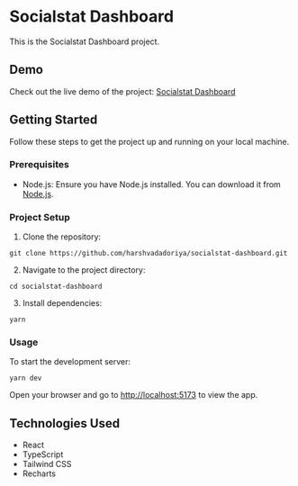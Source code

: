 # Socialstat Dashboard

This is the Socialstat Dashboard project.

## Demo

Check out the live demo of the project: [Socialstat Dashboard](https://socialstat-dashboard.netlify.app/)

## Getting Started

Follow these steps to get the project up and running on your local machine.

### Prerequisites

- Node.js: Ensure you have Node.js installed. You can download it from [Node.js](https://nodejs.org/).

### Project Setup

1. Clone the repository:

```shell
git clone https://github.com/harshvadadoriya/socialstat-dashboard.git
```

2. Navigate to the project directory:

```shell
cd socialstat-dashboard
```

3. Install dependencies:

```shell
yarn
```

### Usage

To start the development server:

```shell
yarn dev
```

Open your browser and go to [http://localhost:5173](http://localhost:5173) to view the app.

## Technologies Used

- React
- TypeScript
- Tailwind CSS
- Recharts
